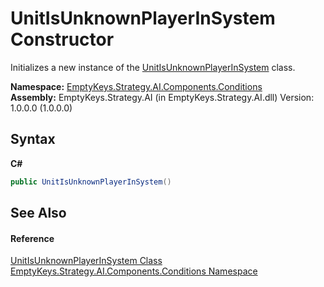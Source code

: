 # UnitIsUnknownPlayerInSystem Constructor 
 

Initializes a new instance of the <a href="T_EmptyKeys_Strategy_AI_Components_Conditions_UnitIsUnknownPlayerInSystem">UnitIsUnknownPlayerInSystem</a> class.

**Namespace:**&nbsp;<a href="N_EmptyKeys_Strategy_AI_Components_Conditions">EmptyKeys.Strategy.AI.Components.Conditions</a><br />**Assembly:**&nbsp;EmptyKeys.Strategy.AI (in EmptyKeys.Strategy.AI.dll) Version: 1.0.0.0 (1.0.0.0)

## Syntax

**C#**<br />
``` C#
public UnitIsUnknownPlayerInSystem()
```


## See Also


#### Reference
<a href="T_EmptyKeys_Strategy_AI_Components_Conditions_UnitIsUnknownPlayerInSystem">UnitIsUnknownPlayerInSystem Class</a><br /><a href="N_EmptyKeys_Strategy_AI_Components_Conditions">EmptyKeys.Strategy.AI.Components.Conditions Namespace</a><br />